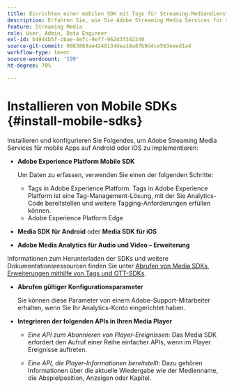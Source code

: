```yaml
---
title: Einrichten einer mobilen SDK mit Tags für Streaming-Mediendienste
description: Erfahren Sie, wie Sie Adobe Streaming Media Services für mobile Apps implementieren.
feature: Streaming Media
role: User, Admin, Data Engineer
exl-id: b4944b5f-cbae-4efc-9ef7-962d3f342240
source-git-commit: 0083869ae4248134dea18a87b9d4ce563eeed1a4
workflow-type: tm+mt
source-wordcount: '199'
ht-degree: 70%

---
```


# Installieren von Mobile SDKs {#install-mobile-sdks}

Installieren und konfigurieren Sie Folgendes, um Adobe Streaming Media Services für mobile Apps auf Android oder iOS zu implementieren:

* **Adobe Experience Platform Mobile SDK**

  Um Daten zu erfassen, verwenden Sie einen der folgenden Schritte:
   * Tags in Adobe Experience Platform. Tags in Adobe Experience Platform ist eine Tag-Management-Lösung, mit der Sie Analytics-Code bereitstellen und weitere Tagging-Anforderungen erfüllen können.
   * Adobe Experience Platform Edge

* **Media SDK für Android** oder **Media SDK für iOS**

* **Adobe Media Analytics für Audio und Video – Erweiterung**

Informationen zum Herunterladen der SDKs und weitere Dokumentationsressourcen finden Sie unter [Abrufen von Media SDKs, Erweiterungen mithilfe von Tags und OTT-SDKs](/help/getting-started/download-sdks.md).

* **Abrufen gültiger Konfigurationsparameter**

  Sie können diese Parameter von einem Adobe-Support-Mitarbeiter erhalten, wenn Sie Ihr Analytics-Konto eingerichtet haben.

* **Integrieren der folgenden APIs in Ihren Media Player**

   * *Eine API zum Abonnieren von Player-Ereignissen*: Das Media SDK erfordert den Aufruf einer Reihe einfacher APIs, wenn im Player Ereignisse auftreten.

   * *Eine API, die Player-Informationen bereitstellt*: Dazu gehören Informationen über die aktuelle Wiedergabe wie der Medienname, die Abspielposition, Anzeigen oder Kapitel.
